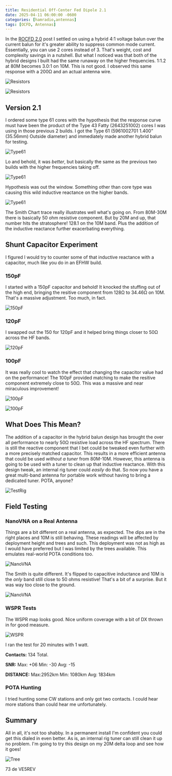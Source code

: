 ```yaml
---
title: Residential Off-Center Fed Dipole 2.1
date: 2025-04-11 06:00:00 -0600
categories: [hamradio,antennas]
tags: [OCFD, Antennas]
---
```


In the [ROCFD 2.0](https://jrschultz.github.io/VE5REV/posts/ROCFD2/) post I settled on using a hybrid 4:1 voltage balun over the current balun for it's greater ability to suppress common mode current. Essentially, you can use 2 cores instead of 3. That's weight, cost and complexity savings in a nutshell. But what I noticed was that both of the hybrid designs I built had the same runaway on the higher frequencies. 1:1.2 at 80M becomes 3.0:1 on 10M. This is not good. I observed this same response with a 200Ω and an actual antenna wire.

![Resistors](./assets/ROCFD2/HYBRID_CURRENT.webp)

![Resistors](./assets/ROCFD2/HYBRID_VOLTAGE.webp)

## Version 2.1

I ordered some type 61 cores with the hypothesis that the response curve must have been the product of the Type 43 Fatty (2643251002) cores I was using in those previous 2 builds. I got the Type 61 (5961002701 1.400" (35.56mm) Outside diameter) and immediately made another hybrid balun for testing. 

![Type61](./assets/ROCFD2_1/ROCFD2_1-01.webp)

Lo and behold, it was *better*, but basically the same as the previous two builds with the higher frequencies taking off.

![Type61](./assets/ROCFD2_1/HYBRID_VOLTAGE-T61.webp)

Hypothesis was out the window. Something other than core type was causing this wild inductive reactance on the higher bands.

![Type61](./assets/ROCFD2_1/HYBRID61_SMITH.webp)

The Smith Chart trace really illustrates well what's going on. From 80M-30M there is basically 50 ohm resistive component. But by 20M and up, that number hits the stratosphere! 128.1 on the 10M band. Plus the addition of the inductive reactance further exacerbating everything. 

## Shunt Capacitor Experiment

I figured I would try to counter some of that inductive reactance with a capacitor, much like you do in an EFHW build. 

### 150pF

I started with a 150pF capacitor and behold! It knocked the stuffing out of the high end, bringing the resitive component from 128Ω to 34.46Ω on 10M. That's a massive adjustment. Too much, in fact. 

![150pF](./assets/ROCFD2_1/HYBRID61_150PF.webp)

### 120pF

I swapped out the 150 for 120pF and it helped bring things closer to 50Ω across the HF bands. 

![120pF](./assets/ROCFD2_1/HYBRID61_120PF.webp)

### 100pF

It was really cool to watch the effect that changing the capacitor value had on the performance! The 100pF provided matching to make the resitive component extremely close to 50Ω. This was a massive and near miraculous improvement!

![100pF](./assets/ROCFD2_1/HYBRID61_100PF.webp)

![100pF](./assets/ROCFD2_1/HYBRID61_100PFSWR.webp)

## What Does This Mean?

The addition of a capacitor in the hybrid balun design has brought the over all performance to nearly 50Ω resistive load across the HF spectrum. There is still the reactive component that I bet could be tweaked even further with a more precisely matched capacitor. This results in a more efficient antenna that could be used *without a tuner* from 80M-10M. However, this antenna is going to be used with a tuner to clean up that inductive reactance. With this design tweak, an internal rig tuner could *easily* do that. So now you have a great multi-band antenna for portable work without having to bring a dedicated tuner. POTA, anyone?

![TestRig](./assets/ROCFD2_1/ROCFD2_1-02.webp)

## Field Testing

### NanoVNA on a Real Antenna

Things are a bit different on a real antenna, as expected. The dips are in the right places and 10M is still behaving. These readings will be affected by deployment height and trees and such. This deployment was not as high as I would have preferred but I was limited by the trees available. This emulates real-world POTA conditions too.

![NanoVNA](./assets/ROCFD2_1/HYBRID61_OCFD.webp)

The Smith is quite different. It's flipped to capacitive inductance and 10M is the *only* band still close to 50 ohms resistive! That's a bit of a surprise. But it was way too close to the ground.

![NanoVNA](./assets/ROCFD2_1/HYBRID61_OCFDSMITH.webp)

### WSPR Tests

The WSPR map looks good. Nice uniform coverage with a bit of DX thrown in for good measure.

![WSPR](./assets/ROCFD2_1/HYBRID61-WSPR.webp)

I ran the test for 20 minutes with 1 watt.

**Contacts:** 134 Total. 

**SNR:** Max: +06 Min: -30 Avg: -15

**DISTANCE:** Max:2952km Min: 1080km Avg: 1834km

### POTA Hunting

I tried hunting some CW stations and only got two contacts. I could hear more stations than could hear me unfortunately. 

## Summary

All in all, it's not too shabby. In a permanent install I'm confident you could get this dialed in even better. As is, an internal rig tuner can still clean it up no problem. I'm going to try this design on my 20M delta loop and see how it goes! 

![Tree](./assets/ROCFD2_1/HYBRID61-Tree.webp)

73 de VE5REV



